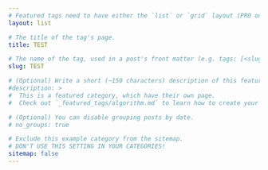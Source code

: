 ```yaml
---
# Featured tags need to have either the `list` or `grid` layout (PRO only).
layout: list

# The title of the tag's page.
title: TEST

# The name of the tag, used in a post's front matter (e.g. tags: [<slug>]).
slug: TEST

# (Optional) Write a short (~150 characters) description of this featured tag.
#description: >
#  This is a featured category, which have their own page.
#  Check out `_featured_tags/algorithm.md` to learn how to create your own.#

# (Optional) You can disable grouping posts by date.
# no_groups: true

# Exclude this example category from the sitemap.
# DON'T USE THIS SETTING IN YOUR CATEGORIES!
sitemap: false
---
```

